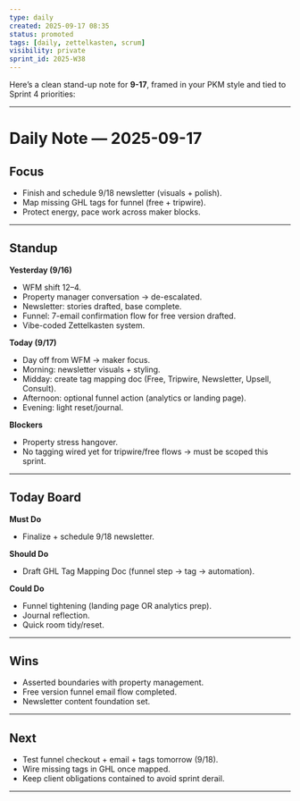 ```yaml
---
type: daily
created: 2025-09-17 08:35
status: promoted
tags: [daily, zettelkasten, scrum]
visibility: private
sprint_id: 2025-W38
---
```

Here’s a clean stand-up note for **9-17**, framed in your PKM style and tied to Sprint 4 priorities:

---

# Daily Note — 2025-09-17

## Focus

- Finish and schedule 9/18 newsletter (visuals + polish).
- Map missing GHL tags for funnel (free + tripwire).
- Protect energy, pace work across maker blocks.

---

## Standup

**Yesterday (9/16)**

- WFM shift 12–4.
- Property manager conversation → de-escalated.
- Newsletter: stories drafted, base complete.
- Funnel: 7-email confirmation flow for free version drafted.
- Vibe-coded Zettelkasten system.

**Today (9/17)**

- Day off from WFM → maker focus.
- Morning: newsletter visuals + styling.
- Midday: create tag mapping doc (Free, Tripwire, Newsletter, Upsell, Consult).
- Afternoon: optional funnel action (analytics or landing page).
- Evening: light reset/journal.

**Blockers**

- Property stress hangover.
- No tagging wired yet for tripwire/free flows → must be scoped this sprint.

---

## Today Board

**Must Do**

- Finalize + schedule 9/18 newsletter.

**Should Do**

- Draft GHL Tag Mapping Doc (funnel step → tag → automation).

**Could Do**

- Funnel tightening (landing page OR analytics prep).
- Journal reflection.
- Quick room tidy/reset.

---
## Wins

- Asserted boundaries with property management.
- Free version funnel email flow completed.
- Newsletter content foundation set.

---
## Next

- Test funnel checkout + email + tags tomorrow (9/18).
- Wire missing tags in GHL once mapped.
- Keep client obligations contained to avoid sprint derail.

---
